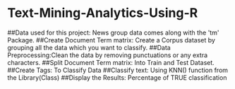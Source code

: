 # Text-Mining-Analytics-Using-R
##Data used for this project: News group data comes along with the 'tm' Package.
##Create Document Term matrix: Create a Corpus dataset by grouping all the data which you want to classify.
##Data Preprocessing:Clean the data by removing punctuations or any extra characters.
##Split Document Term matrix: Into Train and Test Dataset.
##Create Tags: To Classify Data
##Classify text: Using KNN() function from the Library(Class)
##Display the Results: Percentage of TRUE classification
